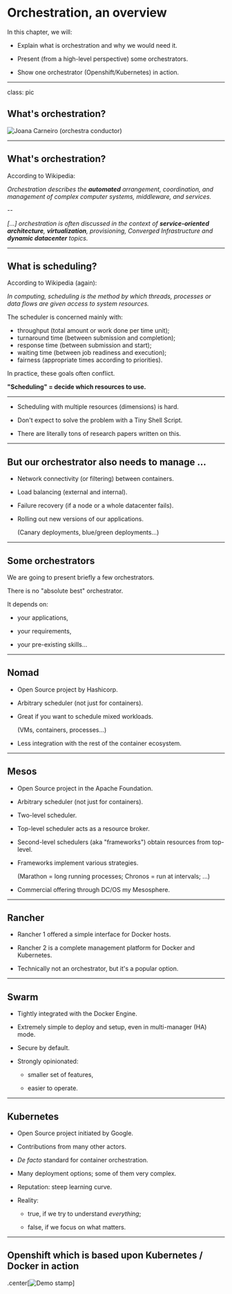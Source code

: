 # Orchestration, an overview

In this chapter, we will:

* Explain what is orchestration and why we would need it.

* Present (from a high-level perspective) some orchestrators.

* Show one orchestrator (Openshift/Kubernetes) in action.

---

class: pic

## What's orchestration?

![Joana Carneiro (orchestra conductor)](images/conductor.jpg)

---

## What's orchestration?

According to Wikipedia:

*Orchestration describes the __automated__ arrangement,
coordination, and management of complex computer systems,
middleware, and services.*

--

*[...] orchestration is often discussed in the context of 
__service-oriented architecture__, __virtualization__, provisioning, 
Converged Infrastructure and __dynamic datacenter__ topics.*

---

## What is scheduling?

According to Wikipedia (again):

*In computing, scheduling is the method by which threads, 
processes or data flows are given access to system resources.*

The scheduler is concerned mainly with:

- throughput (total amount or work done per time unit);
- turnaround time (between submission and completion);
- response time (between submission and start);
- waiting time (between job readiness and execution);
- fairness (appropriate times according to priorities).

In practice, these goals often conflict.

**"Scheduling" = decide which resources to use.**

---

* Scheduling with multiple resources (dimensions) is hard.

* Don't expect to solve the problem with a Tiny Shell Script.

* There are literally tons of research papers written on this.

---

## But our orchestrator also needs to manage ...

* Network connectivity (or filtering) between containers.

* Load balancing (external and internal).

* Failure recovery (if a node or a whole datacenter fails).

* Rolling out new versions of our applications.

  (Canary deployments, blue/green deployments...)


---

## Some orchestrators

We are going to present briefly a few orchestrators.

There is no "absolute best" orchestrator.

It depends on:

- your applications,

- your requirements,

- your pre-existing skills...

---

## Nomad

- Open Source project by Hashicorp.

- Arbitrary scheduler (not just for containers).

- Great if you want to schedule mixed workloads.

  (VMs, containers, processes...)

- Less integration with the rest of the container ecosystem.

---

## Mesos

- Open Source project in the Apache Foundation.

- Arbitrary scheduler (not just for containers).

- Two-level scheduler.

- Top-level scheduler acts as a resource broker.

- Second-level schedulers (aka "frameworks") obtain resources from top-level.

- Frameworks implement various strategies.

  (Marathon = long running processes; Chronos = run at intervals; ...)

- Commercial offering through DC/OS my Mesosphere.

---

## Rancher

- Rancher 1 offered a simple interface for Docker hosts.

- Rancher 2 is a complete management platform for Docker and Kubernetes.

- Technically not an orchestrator, but it's a popular option.

---

## Swarm

- Tightly integrated with the Docker Engine.

- Extremely simple to deploy and setup, even in multi-manager (HA) mode.

- Secure by default.

- Strongly opinionated:

  - smaller set of features,

  - easier to operate.

---

## Kubernetes

- Open Source project initiated by Google.

- Contributions from many other actors.

- *De facto* standard for container orchestration.

- Many deployment options; some of them very complex.

- Reputation: steep learning curve.

- Reality:

  - true, if we try to understand *everything*;

  - false, if we focus on what matters.

---

## Openshift which is based upon Kubernetes / Docker in action

.center[![Demo stamp](images/demo.jpg)]
